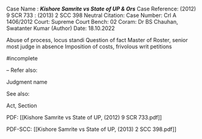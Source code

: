 Case Name : ***Kishore Samrite vs State of UP & Ors***
Case Reference: (2012) 9 SCR 733 :  (2013) 2 SCC 398
Neutral Citation:
Case Number: Crl A 1406/2012
Court: Supreme Court
Bench: 02
Coram: Dr BS Chauhan, Swatanter Kumar (Author)
Date: 18.10.2022

Abuse of process, locus standi
Question of fact
Master of Roster, senior most judge in absence
Imposition of costs, frivolous writ petitions

#incomplete 

–
Refer also:

Judgment name

See also:
 
Act, Section

PDF:
[[Kishore Samrite vs State of UP, (2012) 9 SCR 733.pdf]]

PDF-SCC:
[[Kishore Samrite vs State of UP, (2013) 2 SCC 398.pdf]]
